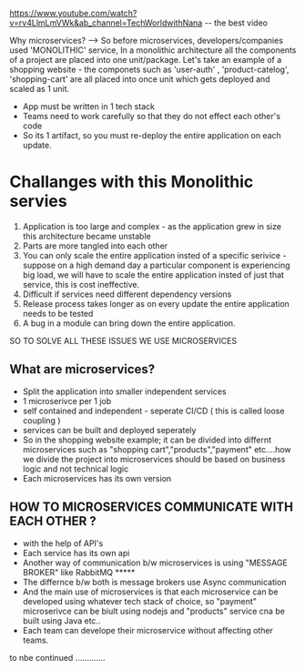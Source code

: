 https://www.youtube.com/watch?v=rv4LlmLmVWk&ab_channel=TechWorldwithNana -- the best video 

Why microservices?
--> So before microservices, developers/companies used 'MONOLITHIC' service, In a monolithic architecture all the components of a project are placed into one unit/package.
Let's take an example of a shopping website - the componets such as 'user-auth' , 'product-catelog', 'shopping-cart' are all placed into once unit which gets deployed and scaled as 1 unit.
- App must be written in 1 tech stack
- Teams need to work carefully so that they do not effect each other's code
- So its 1 artifact, so you must re-deploy the entire application on each update.

Challanges with this Monolithic servies
=======================================
1. Application is too large and complex - as the application grew in size this architecture became unstable
2. Parts are more tangled into each other
3. You can only scale the entire application insted of a specific serivice - suppose on a high demand day a particular component is experiencing big load, we will have to scale the entire application insted of just that service, this is cost ineffective.
4. Difficult if services need different dependency versions
5. Release process takes longer as on every update the entire application needs to be tested
6. A bug in a module can bring down the entire application.

SO TO SOLVE ALL THESE ISSUES WE USE MICROSERVICES

What are microservices?
-------------------------
- Split the application into smaller independent services
- 1 microserivce per 1 job
- self contained and independent - seperate CI/CD  ( this is called loose coupling )
- services can be built and deployed seperately
- So in the shopping website example; it can be divided into differnt microservices such as "shopping cart","products","payment" etc....how we divide the project into microservices should be based on business logic and not technical logic
- Each microservices has its own version

HOW TO MICROSERVICES COMMUNICATE WITH EACH OTHER ?
--------------------------------------------------
- with the help of API's
- Each service has its own api
- Another way of communication b/w microservices is using "MESSAGE BROKER" like RabbitMQ *****
- The differnce b/w both is message brokers use Async communication
- And the main use of microservices is that each microservice can be developed using whatever tech stack of choice, so "payment" microserivce can be biult using nodejs and "products" service cna be built using Java etc..
- Each team can develope their microservice without affecting other teams.


to nbe continued .............

